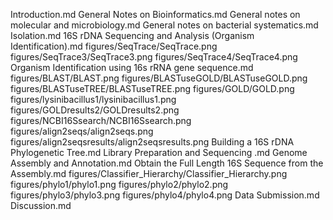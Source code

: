 Introduction.md
General Notes on Bioinformatics.md
General notes on molecular and microbiology.md
General notes on bacterial systematics.md
Isolation.md
16S rDNA Sequencing and Analysis (Organism Identification).md
figures/SeqTrace/SeqTrace.png
figures/SeqTrace3/SeqTrace3.png
figures/SeqTrace4/SeqTrace4.png
Organism Identification using 16s rRNA gene sequence.md
figures/BLAST/BLAST.png
figures/BLASTuseGOLD/BLASTuseGOLD.png
figures/BLASTuseTREE/BLASTuseTREE.png
figures/GOLD/GOLD.png
figures/lysinibacillus1/lysinibacillus1.png
figures/GOLDresults2/GOLDresults2.png
figures/NCBI16Ssearch/NCBI16Ssearch.png
figures/align2seqs/align2seqs.png
figures/align2seqsresults/align2seqsresults.png
Building a 16S rDNA Phylogenetic Tree.md
Library Preparation and Sequencing .md
Genome Assembly and Annotation.md
Obtain the Full Length 16S Sequence from the Assembly.md
figures/Classifier_Hierarchy/Classifier_Hierarchy.png
figures/phylo1/phylo1.png
figures/phylo2/phylo2.png
figures/phylo3/phylo3.png
figures/phylo4/phylo4.png
Data Submission.md
Discussion.md